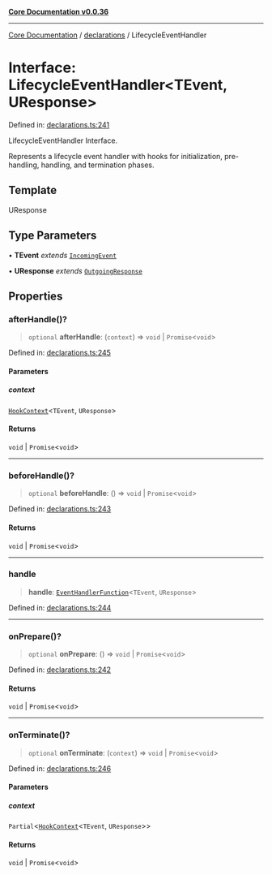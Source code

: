 [**Core Documentation v0.0.36**](../../README.md)

***

[Core Documentation](../../modules.md) / [declarations](../README.md) / LifecycleEventHandler

# Interface: LifecycleEventHandler\<TEvent, UResponse\>

Defined in: [declarations.ts:241](https://github.com/stonemjs/core/blob/9f959fbf0878444ad50749e09c8b1ee612a83d71/src/declarations.ts#L241)

LifecycleEventHandler Interface.

Represents a lifecycle event handler with hooks for initialization, pre-handling, handling, and termination phases.

## Template

UResponse

## Type Parameters

• **TEvent** *extends* [`IncomingEvent`](../../events/IncomingEvent/classes/IncomingEvent.md)

• **UResponse** *extends* [`OutgoingResponse`](../../events/OutgoingResponse/classes/OutgoingResponse.md)

## Properties

### afterHandle()?

> `optional` **afterHandle**: (`context`) => `void` \| `Promise`\<`void`\>

Defined in: [declarations.ts:245](https://github.com/stonemjs/core/blob/9f959fbf0878444ad50749e09c8b1ee612a83d71/src/declarations.ts#L245)

#### Parameters

##### context

[`HookContext`](HookContext.md)\<`TEvent`, `UResponse`\>

#### Returns

`void` \| `Promise`\<`void`\>

***

### beforeHandle()?

> `optional` **beforeHandle**: () => `void` \| `Promise`\<`void`\>

Defined in: [declarations.ts:243](https://github.com/stonemjs/core/blob/9f959fbf0878444ad50749e09c8b1ee612a83d71/src/declarations.ts#L243)

#### Returns

`void` \| `Promise`\<`void`\>

***

### handle

> **handle**: [`EventHandlerFunction`](../type-aliases/EventHandlerFunction.md)\<`TEvent`, `UResponse`\>

Defined in: [declarations.ts:244](https://github.com/stonemjs/core/blob/9f959fbf0878444ad50749e09c8b1ee612a83d71/src/declarations.ts#L244)

***

### onPrepare()?

> `optional` **onPrepare**: () => `void` \| `Promise`\<`void`\>

Defined in: [declarations.ts:242](https://github.com/stonemjs/core/blob/9f959fbf0878444ad50749e09c8b1ee612a83d71/src/declarations.ts#L242)

#### Returns

`void` \| `Promise`\<`void`\>

***

### onTerminate()?

> `optional` **onTerminate**: (`context`) => `void` \| `Promise`\<`void`\>

Defined in: [declarations.ts:246](https://github.com/stonemjs/core/blob/9f959fbf0878444ad50749e09c8b1ee612a83d71/src/declarations.ts#L246)

#### Parameters

##### context

`Partial`\<[`HookContext`](HookContext.md)\<`TEvent`, `UResponse`\>\>

#### Returns

`void` \| `Promise`\<`void`\>
